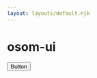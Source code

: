 ```yaml
---
layout: layouts/default.njk
---
```


# osom-ui

<div class="not-prose">
  <button class="osom-btn">Button</button>
</div>
